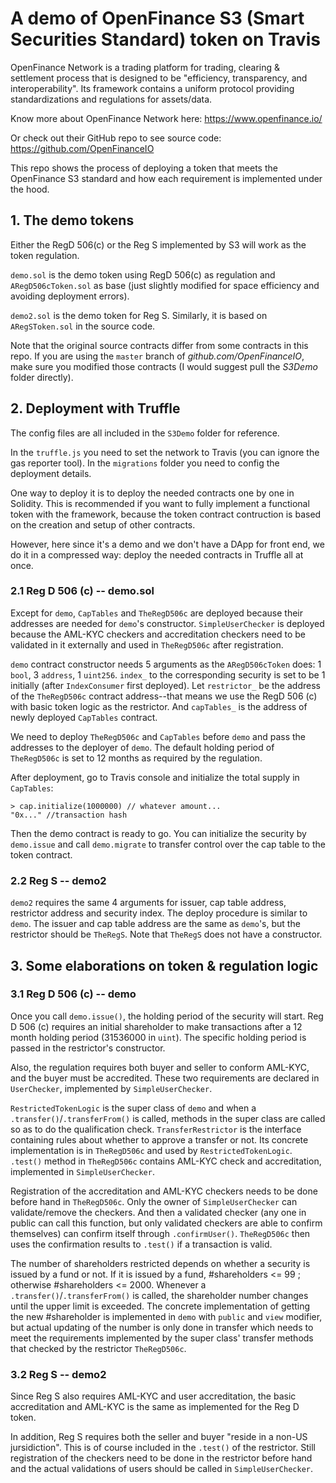 # A demo of OpenFinance S3 (Smart Securities Standard) token on Travis

OpenFinance Network is a trading platform for trading, clearing & settlement process that is designed to be "efficiency, transparency, and interoperability". Its framework contains a uniform protocol providing standardizations and regulations for assets/data. 

Know more about OpenFinance Network here: <https://www.openfinance.io/>

Or check out their GitHub repo to see source code: <https://github.com/OpenFinanceIO>

This repo shows the process of deploying a token that meets the OpenFinance S3 standard and how each requirement is implemented under the hood.

## 1. The demo tokens

Either the RegD 506(c) or the Reg S implemented by S3 will work as the token regulation. 

`demo.sol` is the demo token using RegD 506(c) as regulation and `ARegD506cToken.sol` as base (just slightly modified for space efficiency and avoiding deployment errors).

`demo2.sol` is the demo token for Reg S. Similarly, it is based on `ARegSToken.sol` in the source code. 

Note that the original source contracts differ from some contracts in this repo. If you are using the `master` branch of *github.com/OpenFinanceIO*, make sure you modified those contracts (I would suggest pull the *S3Demo* folder directly).

## 2. Deployment with Truffle 

The config files are all included in the `S3Demo` folder for reference.

In the `truffle.js` you need to set the network to Travis (you can ignore the gas reporter tool). In the `migrations` folder you need to config the deployment details. 

One way to deploy it is to deploy the needed contracts one by one in Solidity. This is recommended if you want to fully implement a functional token with the framework, because the token contract contruction is based on the creation and setup of other contracts. 

However, here since it's a demo and we don't have a DApp for front end, we do it in a compressed way: deploy the needed contracts in Truffle all at once.

### 2.1  Reg D 506 (c) -- demo.sol

Except for `demo`, `CapTables` and `TheRegD506c` are deployed because their addresses are needed for `demo`'s constructor. `SimpleUserChecker` is deployed because the AML-KYC checkers and accreditation checkers need to be validated in it externally and used in `TheRegD506c` after registration.

`demo` contract constructor needs 5 arguments as the `ARegD506cToken` does: 1 `bool`, 3 `address`, 1 `uint256`. `index_` to the corresponding security is set to be 1 initially (after `IndexConsumer` first deployed). Let `restrictor_` be the address of the `TheRegD506c` contract address--that means we use the RegD 506 (c) with basic token logic as the restrictor. And `capTables_` is the address of newly deployed `CapTables` contract.

We need to deploy `TheRegD506c` and `CapTables` before `demo` and pass the addresses to the deployer of `demo`. The default holding period of `TheRegD506c` is set to 12 months as required by the regulation.

After deployment, go to Travis console and initialize the total supply in `CapTables`:

```
> cap.initialize(1000000) // whatever amount...
"0x..." //transaction hash
```
Then the demo contract is ready to go. You can initialize the security by `demo.issue` and call `demo.migrate` to transfer control over the cap table to the token contract.

### 2.2 Reg S -- demo2

`demo2` requires the same 4 arguments for issuer, cap table address, restrictor address and security index. The deploy procedure is similar to `demo`. The issuer and cap table address are the same as `demo`'s, but the restrictor should be `TheRegS`. Note that `TheRegS` does not have a constructor.

## 3. Some elaborations on token & regulation logic

### 3.1 Reg D 506 (c) -- demo

Once you call `demo.issue()`, the holding period of the security will start. Reg D 506 (c) requires an initial shareholder to make transactions after a 12 month holding period (31536000 in `uint`). The specific holding period is passed in the restrictor's constructor.

Also, the regulation requires both buyer and seller to conform AML-KYC, and the buyer must be accredited. These two requirements are declared in `UserChecker`, implemented by `SimpleUserChecker`. 

`RestrictedTokenLogic` is the super class of `demo` and when a `.transfer()`/`.transferFrom()` is called, methods in the super class are called so as to do the qualification check. `TransferRestrictor` is the interface containing rules about whether to approve a transfer or not. Its concrete implementation is in `TheRegD506c` and used by `RestrictedTokenLogic`. `.test()` method in `TheRegD506c` contains AML-KYC check and accreditation, implemented in `SimpleUserChecker`.

Registration of the accreditation and AML-KYC checkers needs to be done before hand in `TheRegD506c`. Only the owner of `SimpleUserChecker` can validate/remove the checkers. And then a validated checker (any one in public can call this function, but only validated checkers are able to confirm themselves) can confirm itself through `.confirmUser()`. `TheRegD506c` then uses the confirmation results to `.test()` if a transaction is valid.

The number of shareholders restricted depends on whether a security is issued by a fund or not. If it is issued by a fund, #shareholders <= 99 ; otherwise #shareholders <= 2000. Whenever a `.transfer()`/`.transferFrom()` is called, the shareholder number changes until the upper limit is exceeded. The concrete implementation of getting the new #shareholder is implemented in `demo` with `public` and `view` modifier, but actual updating of the number is only done in transfer which needs to meet the requirements implemented by the super class' transfer methods that checked by the restrictor `TheRegD506c`.

### 3.2 Reg S -- demo2

Since Reg S also requires AML-KYC and user accreditation, the basic accreditation and AML-KYC is the same as implemented for the Reg D token. 

In addition, Reg S requires both the seller and buyer "reside in a non-US jursidiction". This is of course included in the `.test()` of the restrictor. Still registration of the checkers need to be done in the restrictor before hand and the actual validations of users should be called in `SimpleUserChecker`.
